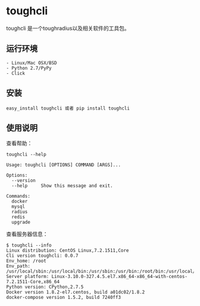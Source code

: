 # toughcli

toughcli 是一个toughradius以及相关软件的工具包。

## 运行环境

    - Linux/Mac OSX/BSD
    - Python 2.7/PyPy
    - Click

## 安装

    easy_install toughcli 或者 pip install toughcli

## 使用说明

查看帮助：

    toughcli --help

    Usage: toughcli [OPTIONS] COMMAND [ARGS]...

    Options:
      --version
      --help     Show this message and exit.

    Commands:
      docker
      mysql
      radius
      redis
      upgrade

查看服务器信息：

    $ toughcli --info
    Linux distribution: CentOS Linux,7.2.1511,Core
    Cli version toughcli: 0.0.7
    Env_home: /root
    Env_path: /usr/local/sbin:/usr/local/bin:/usr/sbin:/usr/bin:/root/bin:/usr/local/bin
    Server platform: Linux-3.10.0-327.4.5.el7.x86_64-x86_64-with-centos-7.2.1511-Core,x86_64
    Python version: CPython,2.7.5
    Docker version 1.8.2-el7.centos, build a01dc02/1.8.2
    docker-compose version 1.5.2, build 7240ff3

